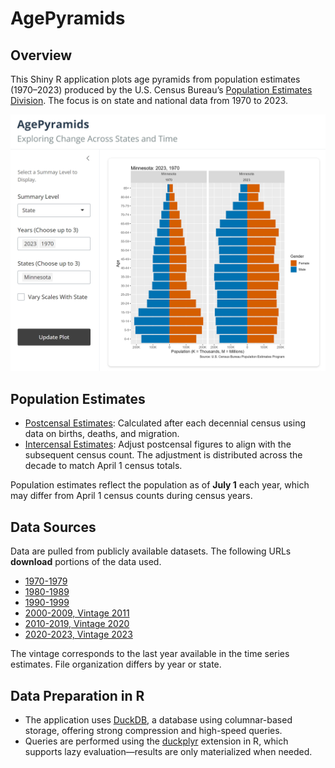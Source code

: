 # AgePyramids

## Overview
This Shiny R application plots age pyramids from population estimates (1970–2023) 
produced by the U.S. Census Bureau’s [Population Estimates Division](https://www.census.gov/programs-surveys/popest/data/data-sets.html). 
The focus is on state and national data from 1970 to 2023.  

![Screenshot of the application](images/screenshot.png)

## Population Estimates

- [Postcensal Estimates](https://www.census.gov/programs-surveys/popest/guidance.html): 
Calculated after each decennial census using data on births, deaths, and migration.
- [Intercensal Estimates](https://www.census.gov/programs-surveys/popest/technical-documentation/research/intercensal-estimates.html): Adjust postcensal figures to align with the subsequent 
census count. The adjustment is distributed across the decade to match April 1 
census totals.

Population estimates reflect the population as of **July 1** each year, 
which may differ from April 1 census counts during census years.

## Data Sources

Data are pulled from publicly available datasets. The following URLs **download**
portions of the data used.

*  [1970-1979](https://www2.census.gov/programs-surveys/popest/tables/1900-1980/counties/asrh/co-asr-7079.csv)
*  [1980-1989](https://www2.census.gov/programs-surveys/popest/datasets/1980-1990/counties/asrh/pe-02.csv)
*  [1990-1999](https://www2.census.gov/programs-surveys/popest/tables/1990-2000/intercensal/st-co/stch-icen1990.txt)
*  [2000-2009, Vintage 2011](https://www2.census.gov/programs-surveys/popest/datasets/2000-2010/intercensal/county/co-est00int-alldata-01.csv)
*  [2010-2019, Vintage 2020](https://www2.census.gov/programs-surveys/popest/datasets/2010-2020/counties/asrh/CC-EST2020-ALLDATA6.csv)
*  [2020-2023, Vintage 2023](https://www2.census.gov/programs-surveys/popest/datasets/2020-2023/counties/asrh/cc-est2023-alldata.csv)

The vintage corresponds to the last year available in the time series estimates.
File organization differs by year or state.

## Data Preparation in R

- The application uses [DuckDB](https://duckdb.org/), a database using columnar-based storage,
offering strong compression and high-speed queries.
- Queries are performed using the [duckplyr](https://duckdb.org/2024/04/02/duckplyr.html) 
extension in R, which supports lazy evaluation—results are only materialized when needed.
